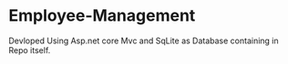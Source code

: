 # Employee-Management
Devloped Using Asp.net core Mvc and SqLite as Database containing in Repo itself.
